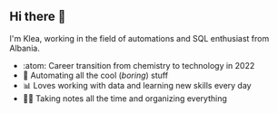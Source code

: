 ## Hi there 🖖

I'm Klea, working in the field of automations and SQL enthusiast from Albania.


- :atom: Career transition from chemistry to technology in 2022
- 🤖 Automating all the cool (*boring*) stuff
- 📊 Loves working with data and learning new skills every day 
- ✍🏻 Taking notes all the time and organizing everything


